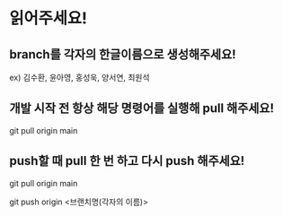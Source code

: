 
읽어주세요!
=============
## branch를 각자의 한글이름으로 생성해주세요! ##
ex) 김수환, 윤아영, 홍성욱, 양서연, 최원석

## 개발 시작 전 항상 해당 명령어를 실행해 pull 해주세요! ## 
git pull origin main

## push할 때 pull 한 번 하고 다시 push 해주세요! ## 
git pull origin main

git push origin <브랜치명(각자의 이름)>
